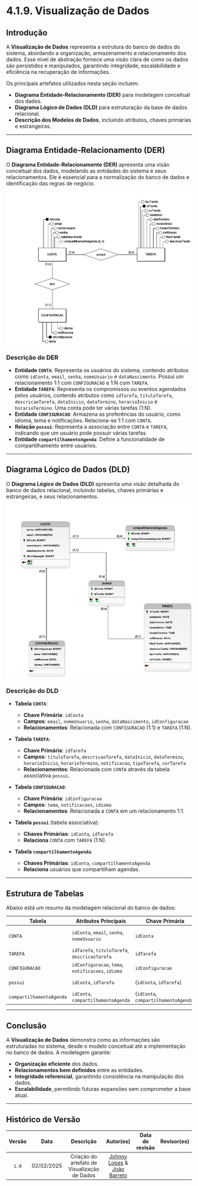 # **4.1.9. Visualização de Dados**

## **Introdução**
A **Visualização de Dados** representa a estrutura do banco de dados do sistema, abordando a organização, armazenamento e relacionamento dos dados. Esse nível de abstração fornece uma visão clara de como os dados são persistidos e manipulados, garantindo integridade, escalabilidade e eficiência na recuperação de informações.

Os principais artefatos utilizados nesta seção incluem:
- **Diagrama Entidade-Relacionamento (DER)** para modelagem conceitual dos dados.
- **Diagrama Lógico de Dados (DLD)** para estruturação da base de dados relacional.
- **Descrição dos Modelos de Dados**, incluindo atributos, chaves primárias e estrangeiras.

---

## **Diagrama Entidade-Relacionamento (DER)**

O **Diagrama Entidade-Relacionamento (DER)** apresenta uma visão conceitual dos dados, modelando as entidades do sistema e seus relacionamentos. Ele é essencial para a normalização do banco de dados e identificação das regras de negócio.

![Diagrama Entidade-Relacionamento](./imagens/Conceitual.png)

### **Descrição do DER**
- **Entidade `CONTA`**: Representa os usuários do sistema, contendo atributos como `idConta`, `email`, `senha`, `nomeUsuario` e `dataNascimento`. Possui um relacionamento 1:1 com `CONFIGURACAO` e 1:N com `TAREFA`.
- **Entidade `TAREFA`**: Representa os compromissos ou eventos agendados pelos usuários, contendo atributos como `idTarefa`, `tituloTarefa`, `descricaoTarefa`, `dataInicio`, `dataTermino`, `horarioInicio` e `horarioTermino`. Uma conta pode ter várias tarefas (1:N).
- **Entidade `CONFIGURACAO`**: Armazena as preferências do usuário, como idioma, tema e notificações. Relaciona-se 1:1 com `CONTA`.
- **Relação `possui`**: Representa a associação entre `CONTA` e `TAREFA`, indicando que um usuário pode possuir várias tarefas.
- **Entidade `compartilhamentoAgenda`**: Define a funcionalidade de compartilhamento entre usuários.

---

## **Diagrama Lógico de Dados (DLD)**

O **Diagrama Lógico de Dados (DLD)** apresenta uma visão detalhada do banco de dados relacional, incluindo tabelas, chaves primárias e estrangeiras, e seus relacionamentos.

![Diagrama Lógico de Dados](./imagens/Logico.png)

### **Descrição do DLD**
- **Tabela `CONTA`**:
  - **Chave Primária**: `idConta`
  - **Campos**: `email`, `nomeUsuario`, `senha`, `dataNascimento`, `idConfiguracao`
  - **Relacionamentos**: Relacionada com `CONFIGURACAO` (1:1) e `TAREFA` (1:N).

- **Tabela `TAREFA`**:
  - **Chave Primária**: `idTarefa`
  - **Campos**: `tituloTarefa`, `descricaoTarefa`, `dataInicio`, `dataTermino`, `horarioInicio`, `horarioTermino`, `notificacao`, `tipoTarefa`, `corTarefa`
  - **Relacionamentos**: Relacionada com `CONTA` através da tabela associativa `possui`.

- **Tabela `CONFIGURACAO`**:
  - **Chave Primária**: `idConfiguracao`
  - **Campos**: `tema`, `notificacoes`, `idioma`
  - **Relacionamentos**: Relacionada a `CONTA` em um relacionamento 1:1.

- **Tabela `possui`** (tabela associativa):
  - **Chaves Primárias**: `idConta`, `idTarefa`
  - **Relaciona** `CONTA` com `TAREFA` (1:N).

- **Tabela `compartilhamentoAgenda`**:
  - **Chaves Primárias**: `idConta`, `compartilhamentoAgenda`
  - **Relaciona** usuários que compartilham agendas.

---

## **Estrutura de Tabelas**
Abaixo está um resumo da modelagem relacional do banco de dados:

| Tabela                   | Atributos Principais                                      | Chave Primária       | Relacionamentos              |
|--------------------------|---------------------------------------------------------|----------------------|------------------------------|
| `CONTA`                  | `idConta`, `email`, `senha`, `nomeUsuario`              | `idConta`            | 1:1 com `CONFIGURACAO`, 1:N com `TAREFA` |
| `TAREFA`                 | `idTarefa`, `tituloTarefa`, `descricaoTarefa`           | `idTarefa`           | N:1 com `CONTA` via `possui` |
| `CONFIGURACAO`           | `idConfiguracao`, `tema`, `notificacoes`, `idioma`      | `idConfiguracao`     | 1:1 com `CONTA`             |
| `possui`                 | `idConta`, `idTarefa`                                   | (`idConta`, `idTarefa`) | Associação entre `CONTA` e `TAREFA` |
| `compartilhamentoAgenda` | `idConta`, `compartilhamentoAgenda`                     | (`idConta`, `compartilhamentoAgenda`) | Relacionamento entre contas |

---

## **Conclusão**
A **Visualização de Dados** demonstra como as informações são estruturadas no sistema, desde o modelo conceitual até a implementação no banco de dados. A modelagem garante:
- **Organização eficiente** dos dados.
- **Relacionamentos bem definidos** entre as entidades.
- **Integridade referencial**, garantindo consistência na manipulação dos dados.
- **Escalabilidade**, permitindo futuras expansões sem comprometer a base atual.

---

## **Histórico de Versão**
| Versão | Data | Descrição | Autor(es) | Data de revisão | Revisor(es) |
| :-: | :-: | :-: | :-: | :-: | :-: |
| `1.0` | 02/02/2025  | Criação do artefato de Visualização de Dados | [Johnny Lopes](https://github.com/JohnnyLopess) &  [João Barreto](https://github.com/JoaoBarreto03) |  |  |